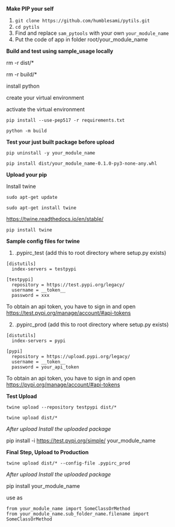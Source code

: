 **Make PIP your self**

1. `git clone https://github.com/humblesami/pytils.git`
2. `cd pytils`
3. Find and replace `sam_pytools` with your own `your_module_name`
4. Put the code of app in folder root/your_module_name

**Build and test using sample_usage locally**

rm -r dist/*

rm -r build/*

install python

create your virtual environment

activate the virtual environment

`pip install --use-pep517 -r requirements.txt`

`python -m build`

**Test your just built package before upload**

`pip uninstall -y your_module_name`

`pip install dist/your_module_name-0.1.0-py3-none-any.whl`

**Upload your pip**

Install twine

`sudo apt-get update`

`sudo apt-get install twine`

https://twine.readthedocs.io/en/stable/

`pip install twine`

**Sample config files for twine**

1. .pypirc_test (add this to root directory where setup.py exists)
```
[distutils]
  index-servers = testpypi

[testpypi]
  repository = https://test.pypi.org/legacy/
  username = __token__
  password = xxx
```
To obtain an api token, you have to sign in and open
https://test.pypi.org/manage/account/#api-tokens

2. .pypirc_prod (add this to root directory where setup.py exists)
```
[distutils]
  index-servers = pypi

[pypi]
  repository = https://upload.pypi.org/legacy/
  username = __token__
  password = your_api_token
```
To obtain an api token, you have to sign in and open
https://pypi.org/manage/account/#api-tokens


**Test Upload**

`twine upload --repository testpypi dist/*`

`twine upload dist/*`


*After upload Install the uploaded package*

pip install -i https://test.pypi.org/simple/ your_module_name

**Final Step, Upload to Production**

`twine upload dist/* --config-file .pypirc_prod`

*After upload Install the uploaded package*

pip install your_module_name

use as

    from your_module_name import SomeClassOrMethod
    from your_module_name.sub_folder_name.filename import SomeClassOrMethod

